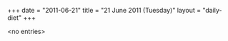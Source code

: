 +++
date = "2011-06-21"
title = "21 June 2011 (Tuesday)"
layout = "daily-diet"
+++


\<no entries\>
